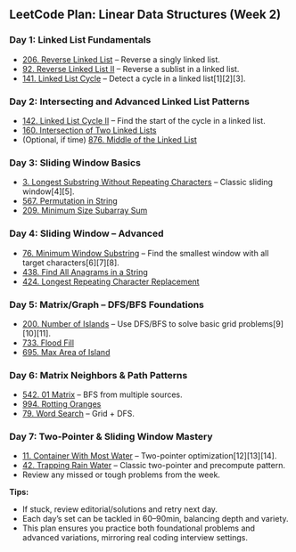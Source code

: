 ## LeetCode Plan: Linear Data Structures (Week 2)

### Day 1: Linked List Fundamentals

- [206. Reverse Linked List](https://leetcode.com/problems/reverse-linked-list/) – Reverse a singly linked list.
- [92. Reverse Linked List II](https://leetcode.com/problems/reverse-linked-list-ii/) – Reverse a sublist in a linked list.
- [141. Linked List Cycle](https://leetcode.com/problems/linked-list-cycle/) – Detect a cycle in a linked list[1][2][3].

### Day 2: Intersecting and Advanced Linked List Patterns

- [142. Linked List Cycle II](https://leetcode.com/problems/linked-list-cycle-ii/) – Find the start of the cycle in a linked list.
- [160. Intersection of Two Linked Lists](https://leetcode.com/problems/intersection-of-two-linked-lists/)
- (Optional, if time) [876. Middle of the Linked List](https://leetcode.com/problems/middle-of-the-linked-list/)

### Day 3: Sliding Window Basics

- [3. Longest Substring Without Repeating Characters](https://leetcode.com/problems/longest-substring-without-repeating-characters/) – Classic sliding window[4][5].
- [567. Permutation in String](https://leetcode.com/problems/permutation-in-string/)
- [209. Minimum Size Subarray Sum](https://leetcode.com/problems/minimum-size-subarray-sum/)

### Day 4: Sliding Window – Advanced

- [76. Minimum Window Substring](https://leetcode.com/problems/minimum-window-substring/) – Find the smallest window with all target characters[6][7][8].
- [438. Find All Anagrams in a String](https://leetcode.com/problems/find-all-anagrams-in-a-string/)
- [424. Longest Repeating Character Replacement](https://leetcode.com/problems/longest-repeating-character-replacement/)

### Day 5: Matrix/Graph – DFS/BFS Foundations

- [200. Number of Islands](https://leetcode.com/problems/number-of-islands/) – Use DFS/BFS to solve basic grid problems[9][10][11].
- [733. Flood Fill](https://leetcode.com/problems/flood-fill/)
- [695. Max Area of Island](https://leetcode.com/problems/max-area-of-island/)

### Day 6: Matrix Neighbors & Path Patterns

- [542. 01 Matrix](https://leetcode.com/problems/01-matrix/) – BFS from multiple sources.
- [994. Rotting Oranges](https://leetcode.com/problems/rotting-oranges/)
- [79. Word Search](https://leetcode.com/problems/word-search/) – Grid + DFS.

### Day 7: Two-Pointer & Sliding Window Mastery

- [11. Container With Most Water](https://leetcode.com/problems/container-with-most-water/) – Two-pointer optimization[12][13][14].
- [42. Trapping Rain Water](https://leetcode.com/problems/trapping-rain-water/) – Classic two-pointer and precompute pattern.
- Review any missed or tough problems from the week.

**Tips:**
- If stuck, review editorial/solutions and retry next day.
- Each day’s set can be tackled in 60–90min, balancing depth and variety.
- This plan ensures you practice both foundational problems and advanced variations, mirroring real coding interview settings.
